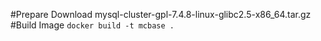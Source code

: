 #Prepare
Download mysql-cluster-gpl-7.4.8-linux-glibc2.5-x86_64.tar.gz
#Build Image
`docker build -t mcbase .`